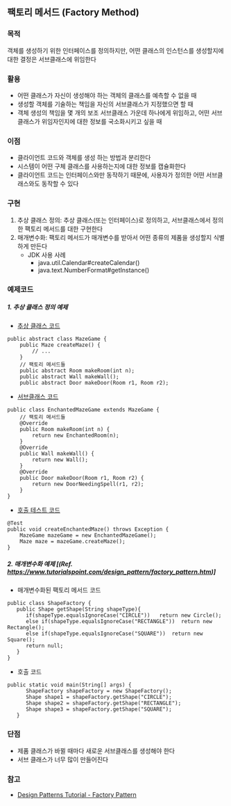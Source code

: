 ## 팩토리 메서드 (Factory Method)

### 목적
객체를 생성하기 위한 인터페이스를 정의하지만, 어떤 클래스의 인스턴스를 생성할지에 대한 결정은 서브클래스에 위임한다

### 활용
- 어떤 클래스가 자신이 생성해야 하는 객체의 클래스를 예측할 수 없을 때
- 생성할 객체를 기술하는 책임을 자신의 서브클래스가 지정했으면 할 때
- 객체 생성의 책임을 몇 개의 보조 서브클래스 가운데 하나에게 위임하고, 어떤 서브클래스가 위임자인지에 대한 정보를 국소화시키고 싶을 때

### 이점
- 클라이언트 코드와 객체를 생성 하는 방법과 분리한다
- 시스템이 어떤 구체 클래스를 사용하는지에 대한 정보를 캡슐화한다
- 클라이언트 코드는 인터페이스와만 동작하기 때문에, 사용자가 정의한 어떤 서브클래스와도 동작할 수 있다

### 구현
1. 추상 클래스 정의: 추상 클래스(또는 인터페이스)로 정의하고, 서브클래스에서 정의한 팩토리 메서드를 대한 구현한다
2. 매개변수화: 팩토리 메서드가 매개변수를 받아서 어떤 종류의 제품을 생성할지 식별하게 만든다
    - JDK 사용 사례
       - java.util.Calendar#createCalendar()
       - java.text.NumberFormat#getInstance()

### 예제코드
##### 1. 추상 클래스 정의 예제
- [추상 클래스 코드](https://github.com/Hyunhoo-Kwon/DesignPatterens/blob/master/src/main/java/chapter03/factorymethod/MazeGame.java)
```
public abstract class MazeGame {
    public Maze createMaze() {
        // ...
    }
    // 팩토리 메서드들
    public abstract Room makeRoom(int n);
    public abstract Wall makeWall();
    public abstract Door makeDoor(Room r1, Room r2);
```

- [서브클래스 코드](https://github.com/Hyunhoo-Kwon/DesignPatterens/blob/master/src/main/java/chapter03/factorymethod/EnchantedMazeGame.java)
```
public class EnchantedMazeGame extends MazeGame {
    // 팩토리 메서드들
    @Override
    public Room makeRoom(int n) {
        return new EnchantedRoom(n);
    }
    @Override
    public Wall makeWall() {
        return new Wall();
    }
    @Override
    public Door makeDoor(Room r1, Room r2) {
        return new DoorNeedingSpell(r1, r2);
    }
}
```

- [호출 테스트 코드](https://github.com/Hyunhoo-Kwon/DesignPatterens/blob/master/src/test/java/chapter03/factorymethod/MazeGameTest.java)
```
@Test
public void createEnchantedMaze() throws Exception {
    MazeGame mazeGame = new EnchantedMazeGame();
    Maze maze = mazeGame.createMaze();
}
```

##### 2. 매개변수화 예제 [(Ref. https://www.tutorialspoint.com/design_pattern/factory_pattern.htm)]
- 매개변수화된 팩토리 메서드 코드
```
public class ShapeFactory {
   public Shape getShape(String shapeType){
      if(shapeType.equalsIgnoreCase("CIRCLE"))   return new Circle();
      else if(shapeType.equalsIgnoreCase("RECTANGLE"))  return new Rectangle();
      else if(shapeType.equalsIgnoreCase("SQUARE"))  return new Square();
      return null;
   }
}
```

- 호출 코드
```
public static void main(String[] args) {
      ShapeFactory shapeFactory = new ShapeFactory();
      Shape shape1 = shapeFactory.getShape("CIRCLE");
      Shape shape2 = shapeFactory.getShape("RECTANGLE");
      Shape shape3 = shapeFactory.getShape("SQUARE");
   }
```

### 단점
- 제품 클래스가 바뀔 때마다 새로운 서브클래스를 생성해야 한다
- 서브 클래스가 너무 많이 만들어진다

### 참고
 - [Design Patterns Tutorial - Factory Pattern](https://www.tutorialspoint.com/design_pattern/factory_pattern.htm)
